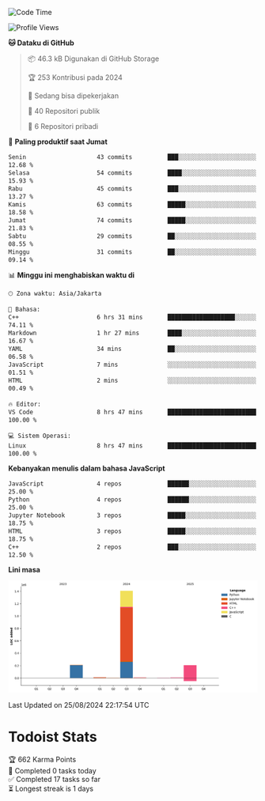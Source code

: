 <!--START_SECTION:waka-->
![Code Time](http://img.shields.io/badge/Code%20Time-23%20hrs%204%20mins-blue)

![Profile Views](http://img.shields.io/badge/Profil%20dilihat-302-blue)

**🐱 Dataku di GitHub** 

> 📦 46.3 kB Digunakan di GitHub Storage 
 > 
> 🏆 253 Kontribusi pada 2024
 > 
> 💼 Sedang bisa dipekerjakan
 > 
> 📜 40 Repositori publik 
 > 
> 🔑 6 Repositori pribadi 
 > 
📅 **Paling produktif saat Jumat** 

```text
Senin                    43 commits          ███░░░░░░░░░░░░░░░░░░░░░░   12.68 % 
Selasa                   54 commits          ████░░░░░░░░░░░░░░░░░░░░░   15.93 % 
Rabu                     45 commits          ███░░░░░░░░░░░░░░░░░░░░░░   13.27 % 
Kamis                    63 commits          █████░░░░░░░░░░░░░░░░░░░░   18.58 % 
Jumat                    74 commits          █████░░░░░░░░░░░░░░░░░░░░   21.83 % 
Sabtu                    29 commits          ██░░░░░░░░░░░░░░░░░░░░░░░   08.55 % 
Minggu                   31 commits          ██░░░░░░░░░░░░░░░░░░░░░░░   09.14 % 
```


📊 **Minggu ini menghabiskan waktu di** 

```text
🕑︎ Zona waktu: Asia/Jakarta

💬 Bahasa: 
C++                      6 hrs 31 mins       ███████████████████░░░░░░   74.11 % 
Markdown                 1 hr 27 mins        ████░░░░░░░░░░░░░░░░░░░░░   16.67 % 
YAML                     34 mins             ██░░░░░░░░░░░░░░░░░░░░░░░   06.58 % 
JavaScript               7 mins              ░░░░░░░░░░░░░░░░░░░░░░░░░   01.51 % 
HTML                     2 mins              ░░░░░░░░░░░░░░░░░░░░░░░░░   00.49 % 

🔥 Editor: 
VS Code                  8 hrs 47 mins       █████████████████████████   100.00 % 

💻 Sistem Operasi: 
Linux                    8 hrs 47 mins       █████████████████████████   100.00 % 
```

**Kebanyakan menulis dalam bahasa JavaScript** 

```text
JavaScript               4 repos             ██████░░░░░░░░░░░░░░░░░░░   25.00 % 
Python                   4 repos             ██████░░░░░░░░░░░░░░░░░░░   25.00 % 
Jupyter Notebook         3 repos             █████░░░░░░░░░░░░░░░░░░░░   18.75 % 
HTML                     3 repos             █████░░░░░░░░░░░░░░░░░░░░   18.75 % 
C++                      2 repos             ███░░░░░░░░░░░░░░░░░░░░░░   12.50 % 
```



**Lini masa**

![Lines of Code chart](https://raw.githubusercontent.com/yusuf601/yusuf601/main/assets/bar_graph.png)


 Last Updated on 25/08/2024 22:17:54 UTC
<!--END_SECTION:waka-->
# Todoist Stats

<!-- TODO-IST:START -->
🏆  662 Karma Points           
🌸  Completed 0 tasks today           
✅  Completed 17 tasks so far           
⏳  Longest streak is 1 days
<!-- TODO-IST:END -->
